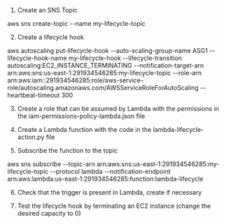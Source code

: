 
1. Create an SNS Topic

aws sns create-topic --name my-lifecycle-topic

2. Create a lifecycle hook

aws autoscaling put-lifecycle-hook --auto-scaling-group-name ASG1 --lifecycle-hook-name my-lifecycle-hook --lifecycle-transition autoscaling:EC2_INSTANCE_TERMINATING --notification-target-arn arn:aws:sns:us-east-1:291934546285:my-lifecycle-topic --role-arn arn:aws:iam::291934546285:role/aws-service-role/autoscaling.amazonaws.com/AWSServiceRoleForAutoScaling --heartbeat-timeout 300

3. Create a role that can be assumed by Lambda with the permissions in the iam-permissions-policy-lambda.json file

4. Create a Lambda function with the code in the lambda-lifecycle-action.py file

5. Subscribe the function to the topic

aws sns subscribe --topic-arn arn:aws:sns:us-east-1:291934546285:my-lifecycle-topic --protocol lambda --notification-endpoint arn:aws:lambda:us-east-1:291934546285:function:lambda-lifecycle

6. Check that the trigger is present in Lambda, create if necessary

7. Test the lifecycle hook by terminating an EC2 instance (change the desired capacity to 0)

